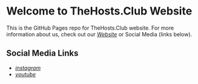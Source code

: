 # Welcome to TheHosts.Club Website

This is the GitHub Pages repo for TheHosts.Club website.  For more information about us, check out our [*Website*][1] or Social Media (links below).

## Social Media Links
* [*instagram*][2]
* [*youtube*][3]


 [1]: http://www.thehosts.club
 [2]: https://www.instagram.com/thehosts.club/
 [3]: https://www.youtube.com/channel/UCuWFFck0IsJrgZ0blZ9afgw
